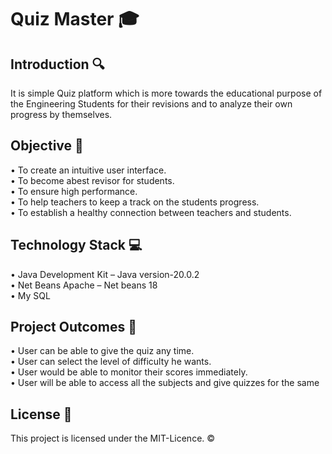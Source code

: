 # Quiz Master 🎓

## Introduction 🔍
It is simple Quiz platform which is more towards the educational 
purpose of the Engineering Students for their revisions and to 
analyze their own progress by themselves.

## Objective 🎯
 •  To create an intuitive user interface.\
 •  To become abest revisor for students.\
 •  To ensure high performance.\
 •  To help teachers to keep a track on the students progress.\
 •  To establish a healthy connection between teachers and students.

## Technology Stack 💻
 • Java Development Kit – Java version-20.0.2\
 • Net Beans Apache – Net beans 18\
 • My SQL

## Project Outcomes 🚀
 • User can be able to give the quiz any time.\
 • User can select the level of difficulty he wants.\
 • User would be able to monitor their scores immediately.\
 • User will be able to access all the subjects and give
 quizzes for the same 

## License 📄
This project is licensed under the MIT-Licence. ©️
